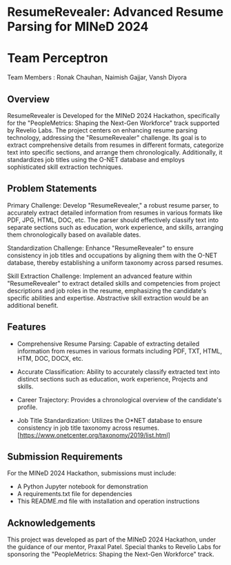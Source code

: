 
# ResumeRevealer: Advanced Resume Parsing for MINeD 2024
# Team Perceptron

Team Members : Ronak Chauhan, Naimish Gajjar, Vansh Diyora 



## Overview

ResumeRevealer is Developed for the MINeD 2024 Hackathon, specifically for the "PeopleMetrics: Shaping the Next-Gen Workforce" track supported by Revelio Labs. The project centers on enhancing resume parsing technology, addressing the "ResumeRevealer" challenge. Its goal is to extract comprehensive details from resumes in different formats, categorize text into specific sections, and arrange them chronologically. Additionally, it standardizes job titles using the O-NET database and employs sophisticated skill extraction techniques.
## Problem Statements

Primary Challenge: Develop "ResumeRevealer," a robust resume parser, to accurately extract detailed information from resumes in various formats like PDF, JPG, HTML, DOC, etc. The parser should effectively classify text into separate sections such as education, work experience, and skills, arranging them chronologically based on available dates.

Standardization Challenge: Enhance "ResumeRevealer" to ensure consistency in job titles and occupations by aligning them with the O-NET database, thereby establishing a uniform taxonomy across parsed resumes.

Skill Extraction Challenge: Implement an advanced feature within "ResumeRevealer" to extract detailed skills and competencies from project descriptions and job roles in the resume, emphasizing the candidate's specific abilities and expertise. Abstractive skill extraction would be an additional benefit.
## Features


- Comprehensive Resume Parsing: Capable of extracting detailed information from resumes in various formats including PDF, TXT, HTML, HTM, DOC, DOCX,  etc.

- Accurate Classification: Ability to accurately classify extracted text into distinct sections such as education, work experience, Projects and skills.

- Career Trajectory: Provides a chronological overview of the candidate's profile.

- Job Title Standardization: Utilizes the O*NET database to ensure consistency in job title taxonomy across resumes. [https://www.onetcenter.org/taxonomy/2019/list.html]


## Submission Requirements

For the MINeD 2024 Hackathon, submissions must include:

- A Python Jupyter notebook for demonstration
- A requirements.txt file for dependencies
- This README.md file with installation and operation instructions
## Acknowledgements

This project was developed as part of the MINeD 2024 Hackathon, under the guidance of our mentor, Praxal Patel. Special thanks to Revelio Labs for sponsoring the "PeopleMetrics: Shaping the Next-Gen Workforce" track.
